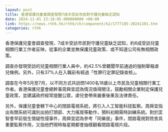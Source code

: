 ```yaml
---
layout: post
title: 香港保護兒童會調查發現7成半受訪市民對守護兒童缺乏認知
date: 2024-11-01 13:18:05.000000000 +08:00
link: https://news.rthk.hk/rthk/ch/component/k2/1777185-20241101.htm
categories: rthk
---
```


香港保護兒童會調查發現，7成半受訪市民對守護兒童缺乏認知，約6成受訪兒童相關行業工作者反映，從事的企業並無保護兒童政策、或不知道公司有無相關政策。

調查亦發現受訪的兒童相關行業人員中，約42.5%曾聽聞早前通過的強制舉報虐兒條例。另外，只有37%人在入職前有經過「性罪行定罪記錄查核」。

調查在今年5月至7月，以不同方式共訪問1400名18歲以上市民及兒童相關行業工作者。香港保護兒童會總幹事周舜宜認為情況值得關注，鼓勵相關企業制定保護兒童政策，並建議政府經常提醒公眾，虐兒會帶來嚴重後果及法律責任。

另外，保護兒童會轄下中心的閉路電視系統，將引入人工智能科技監察。周舜宜指出有關系統可識別出拍打頭部、大力搖晃等動作，預料初期需時訓練系統。對於匡智會早前發生懷疑性侵事件，周舜宜認為參考「同樂居」事件，閉路電視對院舍具重要監察作用，又指他們現時每星期都會抽樣翻看閉路電視片段。
